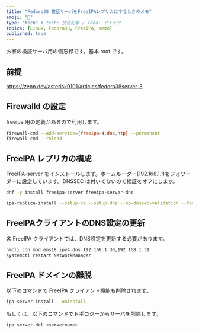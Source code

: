```yaml
---
title: "Fedora38 検証サーバをFreeIPAレプリカにするときのメモ"
emoji: "💭"
type: "tech" # tech: 技術記事 / idea: アイデア
topics: [Linux, Fedora38, FreeIPA, memo]
published: true
---
```


お家の検証サーバ用の備忘録です。基本 root です。

## 前提

<https://zenn.dev/asterisk9101/articles/fedora38server-3>

## Firewalld の設定

freeipa 用の定義があるので利用します。

```bash
firewall-cmd --add-service={freeipa-4,dns,ntp} --permanent
firewall-cmd --reload
```

## FreeIPA レプリカの構成

FreeIPA-server をインストールします。ホームルーター(192.168.1.1)をフォワーダーに設定しています。DNSSEC は付いてないので検証をオフにします。

```bash
dnf -y install freeipa-server freeipa-server-dns

ipa-replica-install --setup-ca --setup-dns --no-dnssec-validation --forwarder=192.168.1.1 -p admin -w P@ssw0rd -U
```

## FreeIPAクライアントのDNS設定の更新

各 FreeIPA クライアントでは、DNS設定を更新する必要があります。

```bash
nmcli con mod ens18 ipv4.dns 192.168.1.30,192.168.1.31
systemctl restart NetworkManager
```

## FreeIPA ドメインの離脱

以下のコマンドで FreeIPA クライアント機能も削除されます。

```bash
ipa-server-install --uninstall
```

もしくは、以下のコマンドでトポロジーからサーバを削除します。

```bash
ipa server-del <servername>
```
